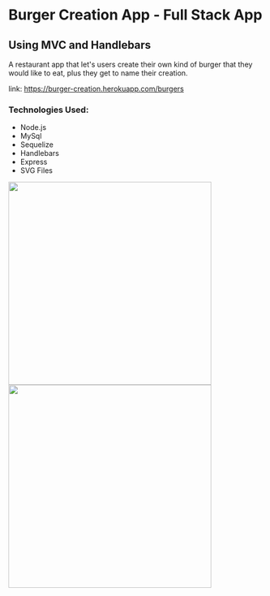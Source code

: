 # Burger Creation App - Full Stack App 
## Using MVC and Handlebars

A restaurant app that let's users create their own kind of burger that they would like to eat, plus they get to name their creation.

link: https://burger-creation.herokuapp.com/burgers

### Technologies Used:
- Node.js
- MySql
- Sequelize
- Handlebars
- Express
- SVG Files

<p float="left">
  <img src="https://saboya-dev-github.s3.amazonaws.com/Screen+Shot+2020-11-10+at+6.07.43+PM.png" width=400px />
  <img src="https://saboya-dev-github.s3.amazonaws.com/Screen+Shot+2020-11-10+at+6.08.11+PM.png" width=400px />
</p>
